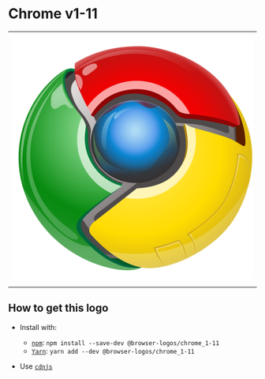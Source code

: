 # Chrome v1-11

<table>
    <tbody>
        <tr>
            <td height="512px" width="512px">
                <a href="./"><img width="500px" src="chrome_1-11_512x512.png" alt="Chrome v1-11 browser logo"></a>
            </td>
        <tr>
    </tbody>
</table>


## How to get this logo

* Install with:

  * [`npm`](https://www.npmjs.com/): `npm install --save-dev @browser-logos/chrome_1-11`
  * [`Yarn`](https://yarnpkg.com/): `yarn add --dev @browser-logos/chrome_1-11`

* Use [`cdnjs`](https://cdnjs.com/libraries/browser-logos)
